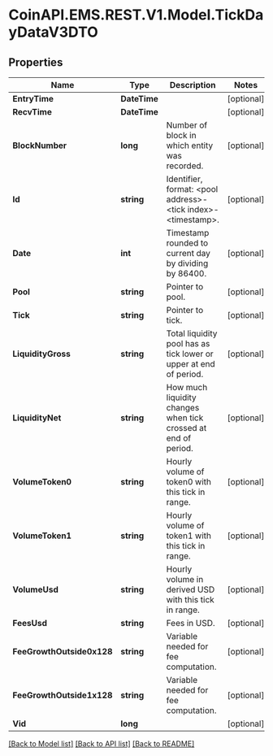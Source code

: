 
# CoinAPI.EMS.REST.V1.Model.TickDayDataV3DTO

## Properties

Name | Type | Description | Notes
------------ | ------------- | ------------- | -------------
**EntryTime** | **DateTime** |  | [optional] 
**RecvTime** | **DateTime** |  | [optional] 
**BlockNumber** | **long** | Number of block in which entity was recorded. | [optional] 
**Id** | **string** | Identifier, format: &lt;pool address&gt;-&lt;tick index&gt;-&lt;timestamp&gt;. | [optional] 
**Date** | **int** | Timestamp rounded to current day by dividing by 86400. | [optional] 
**Pool** | **string** | Pointer to pool. | [optional] 
**Tick** | **string** | Pointer to tick. | [optional] 
**LiquidityGross** | **string** | Total liquidity pool has as tick lower or upper at end of period. | [optional] 
**LiquidityNet** | **string** | How much liquidity changes when tick crossed at end of period. | [optional] 
**VolumeToken0** | **string** | Hourly volume of token0 with this tick in range. | [optional] 
**VolumeToken1** | **string** | Hourly volume of token1 with this tick in range. | [optional] 
**VolumeUsd** | **string** | Hourly volume in derived USD with this tick in range. | [optional] 
**FeesUsd** | **string** | Fees in USD. | [optional] 
**FeeGrowthOutside0x128** | **string** | Variable needed for fee computation. | [optional] 
**FeeGrowthOutside1x128** | **string** | Variable needed for fee computation. | [optional] 
**Vid** | **long** |  | [optional] 

[[Back to Model list]](../README.md#documentation-for-models)
[[Back to API list]](../README.md#documentation-for-api-endpoints)
[[Back to README]](../README.md)

